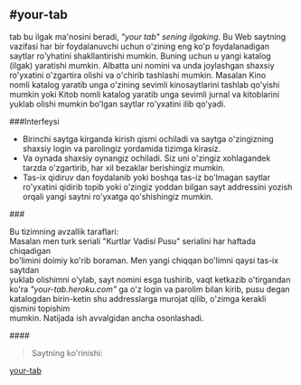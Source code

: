 #your-tab
---
tab bu ilgak ma'nosini beradi, *"your tab"* _sening ilgaking_. Bu Web saytning
vazifasi har bir foydalanuvchi uchun o'zining eng ko'p foydalanadigan   
saytlar ro'yhatini shakllantirishi mumkin. Buning uchun u yangi katalog   
(ilgak) yaratishi mumkin. Albatta uni nomini va unda joylashgan shaxsiy  
ro'yxatini o'zgartira olishi va o'chirib tashlashi mumkin. Masalan Kino  
nomli katalog yaratib unga o'zining sevimli kinosaytlarini tashlab qo'yishi  
mumkin yoki Kitob nomli katalog yaratib unga sevimli jurnal va kitoblarini  
yuklab olishi mumkin bo'lgan saytlar ro'yxatini ilib qo'yadi.  

###Interfeysi
+ Birinchi saytga kirganda kirish qismi ochiladi va saytga o'zingizning shaxsiy login va parolingiz yordamida tizimga kirasiz.
+ Va oynada shaxsiy oynangiz ochiladi. Siz uni o'zingiz xohlagandek tarzda o'zgartirib, har xil bezaklar berishingiz mumkin.
+ Tas-ix qidiruv dan foydalanib yoki boshqa tas-iz bo'lmagan saytlar ro'yxatini qidirib topib yoki o'zingiz yoddan bilgan sayt addressini
yozish orqali yangi saytni ro'yxatga qo'shishingiz mumkin. 

###<dt>Bu tizimning avzallik taraflari:</dt>
Masalan men turk seriali "Kurtlar Vadisi Pusu" serialini har haftada chiqadigan  
bo'limini doimiy ko'rib boraman. Men yangi chiqqan bo'limni qaysi tas-ix saytdan  
yuklab olishimni o'ylab, sayt nomini esga tushirib, vaqt ketkazib o'tirgandan  
ko'ra *"your-tab.heroku.com"* ga o'z login va parolim bilan kirib, pusu degan katalogdan
birin-ketin shu addresslarga murojat qilib, o'zimga kerakli qismini topishim  
mumkin. Natijada ish avvalgidan ancha osonlashadi.

####<blockquote> <p>Saytning ko'rinishi:</p> </blockquote>
[your-tab](https://your-tab.heroku.com)